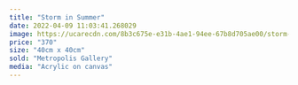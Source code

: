 ```yaml
---
title: "Storm in Summer"
date: 2022-04-09 11:03:41.268029
image: https://ucarecdn.com/8b3c675e-e31b-4ae1-94ee-67b8d705ae00/storm-in-summer.jpg
price: "370"
size: "40cm x 40cm"
sold: "Metropolis Gallery"
media: "Acrylic on canvas"
---
```


